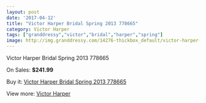 ```yaml
---
layout: post
date: '2017-04-12'
title: "Victor Harper Bridal Spring 2013 778665"
category: Victor Harper
tags: ["granddressy","victor","bridal","harper","spring"]
image: http://img.granddressy.com/14276-thickbox_default/victor-harper-bridal-spring-2013-778665.jpg
---
```

Victor Harper Bridal Spring 2013 778665

On Sales: **$241.99**
<a href="https://www.granddressy.com/en/victor-harper/13329-victor-harper-bridal-spring-2013-778665.html"><amp-img layout="responsive" width="600" height="600" src="//img.granddressy.com/14276-thickbox_default/victor-harper-bridal-spring-2013-778665.jpg" alt="Victor Harper Bridal Spring 2013 778665 0" /></a>

Buy it: [Victor Harper Bridal Spring 2013 778665](https://www.granddressy.com/en/victor-harper/13329-victor-harper-bridal-spring-2013-778665.html "Victor Harper Bridal Spring 2013 778665")

View more: [Victor Harper](https://www.granddressy.com/en/166-victor-harper "Victor Harper")